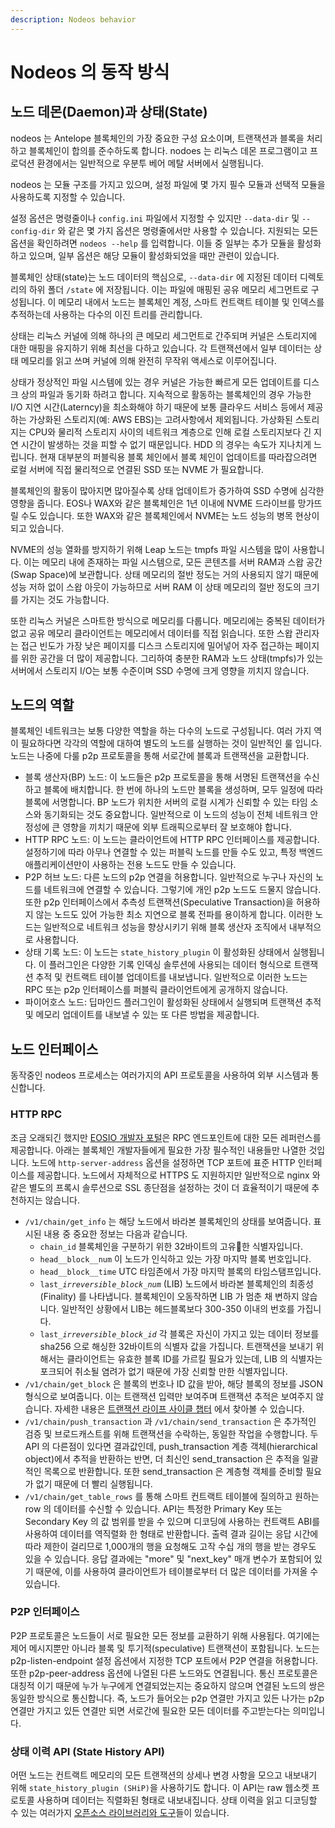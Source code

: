 ```yaml
---
description: Nodeos behavior
---
```


# Nodeos 의 동작 방식

## 노드 데몬(Daemon)과 상태(State)

nodeos 는 Antelope 블록체인의 가장 중요한 구성 요소이며, 트랜잭션과 블록을 처리하고 블록체인이 합의를 준수하도록 합니다. nodoes 는 리눅스 데몬 프로그램이고 프로덕션 환경에서는 일반적으로 우분투 베어 메탈 서버에서 실행됩니다.

nodeos 는 모듈 구조를 가지고 있으며, 설정 파일에 몇 가지 필수 모듈과 선택적 모듈을 사용하도록 지정할 수 있습니다.

설정 옵션은 명령줄이나 `config.ini` 파일에서 지정할 수 있지만 `--data-dir` 및 `--config-dir` 와 같은 몇 가지 옵션은 명령줄에서만 사용할 수 있습니다. 지원되는 모든 옵션을 확인하려면 `nodeos --help` 를 입력합니다. 이들 중 일부는 추가 모듈을 활성화하고 있으며, 일부 옵션은 해당 모듈이 활성화되었을 때만 관련이 있습니다.

블록체인 상태(state)는 노드 데이터의 핵심으로, `--data-dir` 에 지정된 데이터 디렉토리의 하위 폴더 `/state` 에 저장됩니다. 이는 파일에 매핑된 공유 메모리 세그먼트로 구성됩니다. 이 메모리 내에서 노드는 블록체인 계정, 스마트 컨트랙트 테이블 및 인덱스를 추적하는데 사용하는 다수의 이진 트리를 관리합니다.

상태는 리눅스 커널에 의해 하나의 큰 메모리 세그먼트로 간주되며 커널은 스토리지에 대한 매핑을 유지하기 위해 최선을 다하고 있습니다. 각 트랜잭션에서 일부 데이터는 상태 메모리를 읽고 쓰며 커널에 의해 완전히 무작위 액세스로 이루어집니다.

상태가 정상적인 파일 시스템에 있는 경우 커널은 가능한 빠르게 모든 업데이트를 디스크 상의 파일과 동기화 하려고 합니다. 지속적으로 활동하는 블록체인의 경우 가능한 I/O 지연 시간(Laterncy)을 최소화해야 하기 때문에 보통 클라우드 서비스 등에서 제공하는 가상화된 스토리지(예: AWS EBS)는 고려사항에서 제외됩니다. 가상화된 스토리지는 CPU와 물리적 스토리지 사이의 네트워크 계층으로 인해 로컬 스토리지보다 긴 지연 시간이 발생하는 것을 피할 수 없기 때문입니다. HDD 의 경우는 속도가 지나치게 느립니다. 현재 대부분의 퍼블릭용 블록 체인에서 블록 체인이 업데이트를 따라잡으려면 로컬 서버에 직접 물리적으로 연결된 SSD 또는 NVME 가 필요합니다.

블록체인의 활동이 많아지면 많아질수록 상태 업데이트가 증가하여 SSD 수명에 심각한 영향을 줍니다. EOS나 WAX와 같은 블록체인은 1년 이내에 NVME 드라이브를 망가뜨릴 수도 있습니다. 또한 WAX와 같은 블록체인에서 NVME는 노드 성능의 병목 현상이 되고 있습니다.

NVME의 성능 열화를 방지하기 위해 Leap 노드는 tmpfs 파일 시스템을 많이 사용합니다. 이는 메모리 내에 존재하는 파일 시스템으로, 모든 콘텐츠를 서버 RAM과 스왑 공간(Swap Space)에 보관합니다. 상태 메모리의 절반 정도는 거의 사용되지 않기 때문에 성능 저하 없이 스왑 아웃이 가능하므로 서버 RAM 이 상태 메모리의 절반 정도의 크기를 가지는 것도 가능합니다.

또한 리눅스 커널은 스마트한 방식으로 메모리를 다룹니다. 메모리에는 중복된 데이터가 없고 공유 메모리 클라이언트는 메모리에서 데이터를 직접 읽습니다. 또한 스왑 관리자는 접근 빈도가 가장 낮은 페이지를 디스크 스토리지에 밀어넣어 자주 접근하는 페이지를 위한 공간을 더 많이 제공합니다. 그리하여 충분한 RAM과 노드 상태(tmpfs)가 있는 서버에서 스토리지 I/O는 보통 수준이며 SSD 수명에 크게 영향을 끼치지 않습니다.

## 노드의 역할

블록체인 네트워크는 보통 다양한 역할을 하는 다수의 노드로 구성됩니다. 여러 가지 역이 필요하다면 각각의 역할에 대하여 별도의 노드를 실행하는 것이 일반적인 룰 입니다. 노드는 나중에 다룰 p2p 프로토콜을 통해 서로간에 블록과 트랜잭션을 교환합니다.

* 블록 생산자(BP) 노드: 이 노드들은 p2p 프로토콜을 통해 서명된 트랜잭션을 수신하고 블록에 배치합니다. 한 번에 하나의 노드만 블록을 생성하며, 모두 일정에 따라 블록에 서명합니다. BP 노드가 위치한 서버의 로컬 시계가 신뢰할 수 있는 타임 소스와 동기화되는 것도 중요합니다. 일반적으로 이 노드의 성능이 전체 네트워크 안정성에 큰 영향을 끼치기 때문에 외부 트래픽으로부터 잘 보호해야 합니다.
* HTTP RPC 노드: 이 노드는 클라이언트에 HTTP RPC 인터페이스를 제공합니다. 설정하기에 따라 아무나 연결할 수 있는 퍼블릭 노드를 만들 수도 있고, 특정 백엔드 애플리케이션만이 사용하는 전용 노드도 만들 수 있습니다.
* P2P 허브 노드: 다른 노드의 p2p 연결을 허용합니다. 일반적으로 누구나 자신의 노드를 네트워크에 연결할 수 있습니다. 그렇기에 개인 p2p 노드도 드물지 않습니다. 또한 p2p 인터페이스에서 추측성 트랜잭션(Speculative Transaction)을 허용하지 않는 노드도 있어 가능한 최소 지연으로 블록 전파를 용이하게 합니다. 이러한 노드는 일반적으로 네트워크 성능을 향상시키기 위해 블록 생산자 조직에서 내부적으로 사용합니다.
* 상태 기록 노드: 이 노드는 `state_history_plugin` 이 활성화된 상태에서 실행됩니다. 이 플러그인은 다양한 기록 인덱싱 솔루션에 사용되는 데이터 형식으로 트랜잭션 추적 및 컨트랙트 테이블 업데이트를 내보냅니다. 일반적으로 이러한 노드는 RPC 또는 p2p 인터페이스를 퍼블릭 클라이언트에게 공개하지 않습니다.
* 파이어호스 노드: 딥마인드 플러그인이 활성화된 상태에서 실행되며 트랜잭션 추적 및 메모리 업데이트를 내보낼 수 있는 또 다른 방법을 제공합니다.

## 노드 인터페이스

동작중인 nodeos 프로세스는 여러가지의 API 프로토콜을 사용하여 외부 시스템과 통신합니다.

### HTTP RPC

조금 오래되긴 했지만 [EOSIO 개발자 포털](https://developers.eos.io/welcome/latest/reference/nodeos-rpc-api-reference)은 RPC 엔드포인트에 대한 모든 레퍼런스를 제공합니다. 아래는 블록체인 개발자들에게 필요한 가장 필수적인 내용들만 나열한 것입니다. 노드에 `http-server-address` 옵션을 설정하면 TCP 포트에 표준 HTTP 인터페이스를 제공합니다. 노드에서 자체적으로 HTTPS 도 지원하지만 일반적으로 nginx 와 같은 별도의 프록시 솔루션으로 SSL 종단점을 설정하는 것이 더 효율적이기 때문에 추천하지는 않습니다.

* `/v1/chain/get_info` 는 해당 노드에서 바라본 블록체인의 상태를 보여줍니다. 표시된 내용 중 중요한 정보는 다음과 같습니다.
  * `chain_id` 블록체인을 구분하기 위한 32바이트의 고유한 식별자입니다.
  * `head__block__num` 이 노드가 인식하고 있는 가장 마지막 블록 번호입니다.
  * `head__block__time` UTC 타임존에서 가장 마지막 블록의 타임스탬프입니다.
  * `last_`_`irreversible_block_num`_ (LIB) 노드에서 바라본 블록체인의 최종성(Finality) 를 나타냅니다. 블록체인이 오동작하면 LIB 가 멈춘 채 변하지 않습니다. 일반적인 상황에서 LIB는 헤드블록보다 300-350 이내의 번호를 가집니다.
  * `last_`_`irreversible_block_id`_ 각 블록은 자신이 가지고 있는 데이터 정보를 sha256 으로 해싱한 32바이트의 식별자 값을 가집니다. 트랜잭션을 보내기 위해서는 클라이언트는 유효한 블록 ID를 가르킬 필요가 있는데, LIB 의 식별자는 포크되어 취소될 염려가 없기 때문에 가장 신뢰할 만한 식별자입니다.
* `/v1/chain/get_block` 은 블록의 번호나 ID 값을 받아, 해당 블록의 정보를 JSON 형식으로 보여줍니다. 이는 트랜잭션 입력만 보여주며 트랜잭션 추적은 보여주지 않습니다. 자세한 내용은 [트랜잭션 라이프 사이클 챕터](https://cc32d9.gitbook.io/eosio-smart-contract-developers-handbook/how-eosio-works/life-cycle-of-a-transaction) 에서 찾아볼 수 있습니다.
* `/v1/chain/push_transaction` 과 `/v1/chain/send_transaction` 은 추가적인 검증 및 브로드캐스트를 위해 트랜잭션을 수락하는, 동일한 작업을 수행합니다. 두 API 의 다른점이 있다면 결과값인데, push\_transaction 계층 객체(hierarchical object)에서 추적을 반환하는 반면, 더 최신인 send\_transaction 은 추적을 일괄적인 목록으로 반환합니다. 또한 send\_transaction 은 계층형 객체를 준비할 필요가 없기 때문에 더 빨리 실행됩니다.
* `/v1/chain/get_table_rows` 를 통해 스마트 컨트랙트 테이블에 질의하고 원하는 row 의 데이터를 수신할 수 있습니다. API는 특정한 Primary Key 또는 Secondary Key 의 값 범위를 받을 수 있으며 디코딩에 사용하는 컨트랙트 ABI를 사용하여 데이터를 역직렬화 한 형태로 반환합니다. 출력 결과 길이는 응답 시간에 따라 제한이 걸리므로 1,000개의 행을 요청해도 고작 수십 개의 행을 받는 경우도 있을 수 있습니다. 응답 결과에는 "more" 및 "next\_key" 매개 변수가 포함되어 있기 때문에, 이를 사용하여 클라이언트가 테이블로부터 더 많은 데이터를 가져올 수 있습니다.

### P2P 인터페이스

P2P 프로토콜은 노드들이 서로 필요한 모든 정보를 교환하기 위해 사용됩다. 여기에는 제어 메시지뿐만 아니라 블록 및 투기적(speculative) 트랜잭션이 포함됩니다. 노드는 p2p-listen-endpoint 설정 옵션에서 지정한 TCP 포트에서 P2P 연결을 허용합니다. 또한 p2p-peer-address 옵션에 나열된 다른 노드와도 연결됩니다. 통신 프로토콜은 대칭적 이기 때문에 누가 누구에게 연결되었는지는 중요하지 않으며 연결된 노드의 쌍은 동일한 방식으로 통신합니다. 즉, 노드가 들어오는 p2p 연결만 가지고 있든 나가는 p2p 연결만 가지고 있든 연결만 되면 서로간에 필요한 모든 데이터를 주고받는다는 의미입니다.

### 상태 이력 API (State History API)

어떤 노드는 컨트랙트 메모리의 모든 트랜잭션의 상세나 변경 사항을 모으고 내보내기 위해 `state_history_plugin (SHiP)`을 사용하기도 합니다. 이 API는 raw 웹소켓 프로토콜 사용하며 데이터는 직렬화된 형태로 내보내집니다. 상태 이력을 읽고 디코딩할 수 있는 여러가지 [오픈소스 라이브러리와 도구](https://cc32d9.medium.com/history-and-notifications-in-eosio-blockchain-8255194af93)들이 있습니다.
